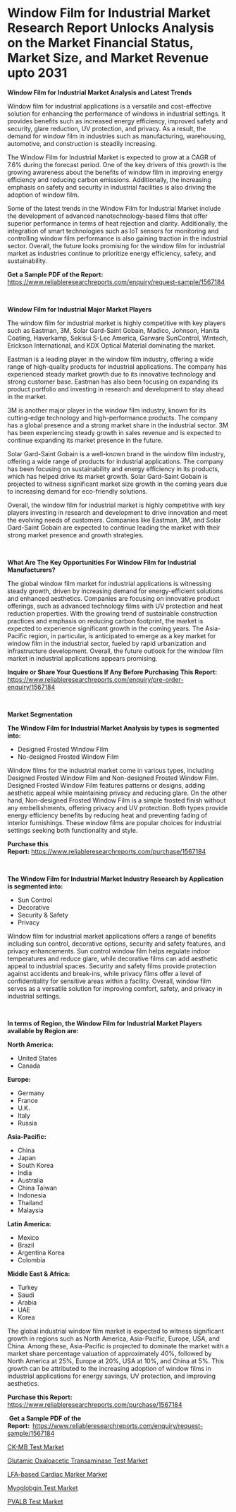 <p><h1>Window Film for Industrial Market Research Report Unlocks Analysis on the Market Financial Status, Market Size, and Market Revenue upto 2031</h1></p><p><strong>Window Film for Industrial Market Analysis and Latest Trends</strong></p>
<p><p>Window film for industrial applications is a versatile and cost-effective solution for enhancing the performance of windows in industrial settings. It provides benefits such as increased energy efficiency, improved safety and security, glare reduction, UV protection, and privacy. As a result, the demand for window film in industries such as manufacturing, warehousing, automotive, and construction is steadily increasing.</p><p>The Window Film for Industrial Market is expected to grow at a CAGR of 7.6% during the forecast period. One of the key drivers of this growth is the growing awareness about the benefits of window film in improving energy efficiency and reducing carbon emissions. Additionally, the increasing emphasis on safety and security in industrial facilities is also driving the adoption of window film.</p><p>Some of the latest trends in the Window Film for Industrial Market include the development of advanced nanotechnology-based films that offer superior performance in terms of heat rejection and clarity. Additionally, the integration of smart technologies such as IoT sensors for monitoring and controlling window film performance is also gaining traction in the industrial sector. Overall, the future looks promising for the window film for industrial market as industries continue to prioritize energy efficiency, safety, and sustainability.</p></p>
<p><strong>Get a Sample PDF of the Report:&nbsp;</strong> <a href="https://www.reliableresearchreports.com/enquiry/request-sample/1567184">https://www.reliableresearchreports.com/enquiry/request-sample/1567184</a></p>
<p>&nbsp;</p>
<p><strong>Window Film for Industrial Major Market Players</strong></p>
<p><p>The window film for industrial market is highly competitive with key players such as Eastman, 3M, Solar Gard-Saint Gobain, Madico, Johnson, Hanita Coating, Haverkamp, Sekisui S-Lec America, Garware SunControl, Wintech, Erickson International, and KDX Optical Material dominating the market.</p><p>Eastman is a leading player in the window film industry, offering a wide range of high-quality products for industrial applications. The company has experienced steady market growth due to its innovative technology and strong customer base. Eastman has also been focusing on expanding its product portfolio and investing in research and development to stay ahead in the market.</p><p>3M is another major player in the window film industry, known for its cutting-edge technology and high-performance products. The company has a global presence and a strong market share in the industrial sector. 3M has been experiencing steady growth in sales revenue and is expected to continue expanding its market presence in the future.</p><p>Solar Gard-Saint Gobain is a well-known brand in the window film industry, offering a wide range of products for industrial applications. The company has been focusing on sustainability and energy efficiency in its products, which has helped drive its market growth. Solar Gard-Saint Gobain is projected to witness significant market size growth in the coming years due to increasing demand for eco-friendly solutions.</p><p>Overall, the window film for industrial market is highly competitive with key players investing in research and development to drive innovation and meet the evolving needs of customers. Companies like Eastman, 3M, and Solar Gard-Saint Gobain are expected to continue leading the market with their strong market presence and growth strategies.</p></p>
<p>&nbsp;</p>
<p><strong>What Are The Key Opportunities For Window Film for Industrial Manufacturers?</strong></p>
<p><p>The global window film market for industrial applications is witnessing steady growth, driven by increasing demand for energy-efficient solutions and enhanced aesthetics. Companies are focusing on innovative product offerings, such as advanced technology films with UV protection and heat reduction properties. With the growing trend of sustainable construction practices and emphasis on reducing carbon footprint, the market is expected to experience significant growth in the coming years. The Asia-Pacific region, in particular, is anticipated to emerge as a key market for window film in the industrial sector, fueled by rapid urbanization and infrastructure development. Overall, the future outlook for the window film market in industrial applications appears promising.</p></p>
<p><strong>Inquire or Share Your Questions If Any Before Purchasing This Report:</strong> <a href="https://www.reliableresearchreports.com/enquiry/pre-order-enquiry/1567184">https://www.reliableresearchreports.com/enquiry/pre-order-enquiry/1567184</a></p>
<p>&nbsp;</p>
<p><strong>Market Segmentation</strong></p>
<p><strong>The Window Film for Industrial Market Analysis by types is segmented into:</strong></p>
<p><ul><li>Designed Frosted Window Film</li><li>No-designed Frosted Window Film</li></ul></p>
<p><p>Window films for the industrial market come in various types, including Designed Frosted Window Film and Non-designed Frosted Window Film. Designed Frosted Window Film features patterns or designs, adding aesthetic appeal while maintaining privacy and reducing glare. On the other hand, Non-designed Frosted Window Film is a simple frosted finish without any embellishments, offering privacy and UV protection. Both types provide energy efficiency benefits by reducing heat and preventing fading of interior furnishings. These window films are popular choices for industrial settings seeking both functionality and style.</p></p>
<p><strong>Purchase this Report:&nbsp;</strong><a href="https://www.reliableresearchreports.com/purchase/1567184">https://www.reliableresearchreports.com/purchase/1567184</a></p>
<p>&nbsp;</p>
<p><strong>The Window Film for Industrial Market Industry Research by Application is segmented into:</strong></p>
<p><ul><li>Sun Control</li><li>Decorative</li><li>Security & Safety</li><li>Privacy</li></ul></p>
<p><p>Window film for industrial market applications offers a range of benefits including sun control, decorative options, security and safety features, and privacy enhancements. Sun control window film helps regulate indoor temperatures and reduce glare, while decorative films can add aesthetic appeal to industrial spaces. Security and safety films provide protection against accidents and break-ins, while privacy films offer a level of confidentiality for sensitive areas within a facility. Overall, window film serves as a versatile solution for improving comfort, safety, and privacy in industrial settings.</p></p>
<p>&nbsp;</p>
<p><strong>In terms of Region, the Window Film for Industrial Market Players available by Region are:</strong></p>
<p>
    <p> <strong> North America: </strong>
        <ul>
            <li>United States</li>
            <li>Canada</li>
        </ul>
        </p> 
    <p> <strong> Europe: </strong>
        <ul>
            <li>Germany</li>
            <li>France</li>
            <li>U.K.</li>
            <li>Italy</li>
            <li>Russia</li>
        </ul>
        </p> 
    <p> <strong> Asia-Pacific: </strong>
        <ul>
            <li>China</li>
            <li>Japan</li>
            <li>South Korea</li>
            <li>India</li>
            <li>Australia</li>
            <li>China Taiwan</li>
            <li>Indonesia</li>
            <li>Thailand</li>
            <li>Malaysia</li>
        </ul>
        </p> 
    <p> <strong> Latin America: </strong>
        <ul>
            <li>Mexico</li>
            <li>Brazil</li>
            <li>Argentina Korea</li>
            <li>Colombia</li>
        </ul>
        </p> 
    <p> <strong> Middle East & Africa: </strong>
        <ul>
            <li>Turkey</li>
            <li>Saudi</li>
            <li>Arabia</li>
            <li>UAE</li>
            <li>Korea</li>
        </ul>
    </p>
    </p>
<p><p>The global industrial window film market is expected to witness significant growth in regions such as North America, Asia-Pacific, Europe, USA, and China. Among these, Asia-Pacific is projected to dominate the market with a market share percentage valuation of approximately 40%, followed by North America at 25%, Europe at 20%, USA at 10%, and China at 5%. This growth can be attributed to the increasing adoption of window films in industrial applications for energy savings, UV protection, and improving aesthetics.</p></p>
<p><strong>Purchase this Report: </strong><a href="https://www.reliableresearchreports.com/purchase/1567184">https://www.reliableresearchreports.com/purchase/1567184</a></p>
<p>&nbsp;<strong>Get a Sample PDF of the Report:&nbsp;&nbsp;</strong><a href="https://www.reliableresearchreports.com/enquiry/request-sample/1567184">https://www.reliableresearchreports.com/enquiry/request-sample/1567184</a></p>
<p><strong></strong></p>
<p><p><a href="https://medium.com/@laurabruen2023/decoding-ck-mb-test-market-metrics-market-share-trends-and-growth-patterns-da513f676a74">CK-MB Test Market</a></p><p><a href="https://medium.com/@laurabruen2023/glutamic-oxaloacetic-transaminase-test-market-share-evolution-and-market-growth-trends-2024-2031-5a9b306f5cea">Glutamic Oxaloacetic Transaminase Test Market</a></p><p><a href="https://medium.com/@andrewbradley1965/lfa-based-cardiac-marker-market-insight-market-trends-growth-forecasted-from-2024-to-2031-48a660b211e0">LFA-based Cardiac Marker Market</a></p><p><a href="https://medium.com/@laurabruen2023/myoglobgin-test-market-size-reveals-the-best-marketing-channels-in-global-industry-294cc6eb80e3">Myoglobgin Test Market</a></p><p><a href="https://medium.com/@laurabruen2023/pvalb-test-market-share-evolution-and-market-growth-trends-2024-2031-b61b87aea072">PVALB Test Market</a></p></p>